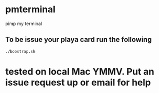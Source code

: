 # pmterminal
pimp my terminal

## To be issue your playa card run the following
`./boostrap.sh`

# tested on local Mac YMMV. Put an issue request up or email for help
